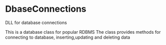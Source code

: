 # DbaseConnections
DLL for database connections

This is a database class for popular RDBMS
The class provides methods for connecting to database, inserting,updating and deleting data
